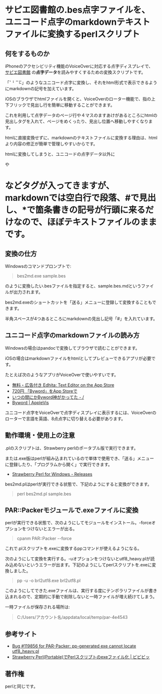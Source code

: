 ﻿# サピエ図書館の.bes点字ファイルを、ユニコード点字のmarkdownテキストファイルに変換するperlスクリプト

## 何をするものか

iPhoneのアクセシビリティ機能のVoiceOverに対応する点字ディスプレイで、 [サピエ図書館](https://www.sapie.or.jp/) の**点字データ**を読みやすくするための変換スクリプトです。

「⠁⠃⠉⠯」のようなユニコード点字に変換し、それをhtml形式で表示できるようにmarkdownの記号を加えています。

iOSのブラウザでhtmlファイルを開くと、VoiceOverのローター機能で、指の上下フリックで見出し行を簡単に移動することができます。

これを利用して点字データのページ行や４マスのますあけがあるところにhtmlの見出しタグを入れて、ページをめくったり、見出し位置へ移動しやすくなります。

htmlに直接変換せずに、markdownのテキストファイルに変換する理由は、htmlより内容の修正が簡単で管理しやすいからです。

htmlに変換してしまうと、ユニコードの点字データ以外に<p>や<h1>などタグが入ってきますが、markdownでは空白行で段落、#で見出し、*で箇条書きの記号が行頭に来るだけなので、ほぼテキストファイルのままです。

## 変換の仕方

Windowsのコマンドプロンプトで:

> bes2md.exe sample.bes

のように変換したい.besファイルを指定すると、sample.bes.mdというファイルが出力されます。

bes2md.exeのショートカットを「送る」メニューに登録して変換することもできます。

半角スペースが4つあるところにmarkdownの見出し記号「#」を入れています。

## ユニコード点字のmarkdownファイルの読み方

Windowsの場合はpandocで変換してブラウザで読むことができます。

iOSの場合はmarkdownファイルをhtmlとしてプレビューできるアプリが必要です。

たとえば次のようなアプリがVoiceOverで使いやすいです。

- [無料・広告付き ‎Edhita: Text Editor on the App Store](https://itunes.apple.com/us/app/edhita-text-editor/id398896655?mt=8)
- [720円 ‎「Byword」をApp Storeで](https://itunes.apple.com/jp/app/byword/id482063361?mt=8)
- [いつの間にかByword神がかってた - /]()
- [Byword | AppleVis](https://www.applevis.com/apps/ios/productivity/byword)

ユニコード点字をVoiceOverで点字ディスプレイに表示するには、VoiceOverのローターで言語を英語、8点点字に切り替える必要があります。

## 動作環境・使用上の注意

.plのスクリプトは、Strawberry perlのポータブル版で実行できます。

または.exe版はperlが組み込まれているので単体で使用でき、「送る」メニューに登録したり、「プログラムから開く」で実行できます。

- [Strawberry Perl for Windows - Releases](http://strawberryperl.com/releases.html)

bes2md.plはperlが実行できる状態で、下記のようにすると変換ができます。

> perl bes2md.pl sample.bes

## PAR::Packerモジュールで.exeファイルに変換

perlが実行できる状態で、次のようにしてモジュールをインストール。-forceオプションをつけないとエラーが出る。

> cpanm PAR::Packer --force

これで.plスクリプトを.exeに変換するppコマンドが使えるようになる。

次のようにして変換を実行する。-uオプションをつけないとutf8_heavy.plが読み込めないというエラーが出ます。下記のようにしてperlスクリプトを.exeに変換しました。

> pp -u -o brl2utf8.exe brl2utf8.pl

このようにしてできた.exeファイルは、実行する度にテンポラリファイルが書き込まれるので、定期的に手動で削除しないと一時ファイルが増え続けてしまう。

一時ファイルが保存される場所は:

> C:/Users/アカウント名/appdata/local/temp/par-4e4543

## 参考サイト

- [Bug #119856 for PAR-Packer: pp-generated exe cannot locate utf8_heavy.pl](https://rt.cpan.org/Public/Bug/Display.html?id=119856)
- [Strawberry Perl(Portable)でPerlスクリプトのexeファイル化 | ビビビッ](https://vivibit.net/strawberryperl2exe/)

## 著作権

perlと同じです。

